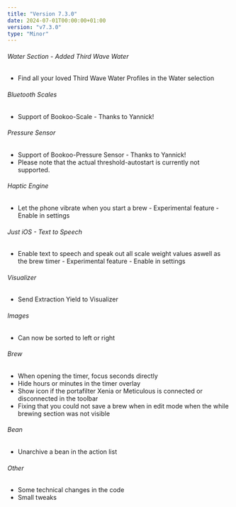 ```yaml
---
title: "Version 7.3.0"
date: 2024-07-01T00:00:00+01:00
version: "v7.3.0"
type: "Minor"
---
```

###### Water Section - Added Third Wave Water
- Find all your loved Third Wave Water Profiles in the Water selection

###### Bluetooth Scales
- Support of Bookoo-Scale - Thanks to Yannick!

###### Pressure Sensor
- Support of Bookoo-Pressure Sensor - Thanks to Yannick!
- Please note that the actual threshold-autostart is currently not supported.

###### Haptic Engine
- Let the phone vibrate when you start a brew - Experimental feature - Enable in settings

###### Just iOS - Text to Speech
- Enable text to speech and speak out all scale weight values aswell as the brew timer - Experimental feature - Enable in settings

###### Visualizer
- Send Extraction Yield to Visualizer

###### Images
- Can now be sorted to left or right

###### Brew
- When opening the timer, focus seconds directly
- Hide hours or minutes in the timer overlay
- Show icon if the portafilter Xenia or Meticulous is connected or disconnected in the toolbar
- Fixing that you could not save a brew when in edit mode when the while brewing section was not visible

###### Bean
- Unarchive a bean in the action list

###### Other
- Some technical changes in the code
- Small tweaks

